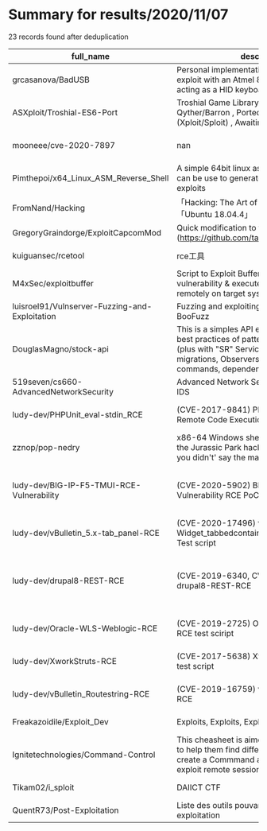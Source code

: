
# Summary for results/2020/11/07
    
23 records found after deduplication

| full_name | description | html_url | matched_list | matched_count | pushed_at | size | stargazers_count | language | forks_count | vul_ids |
|------------------------------------------------|----------------------------------------------------------------------------------------------------------------------------------------------------------------------------------------------------------------------|-------------------------------------------------------------------|----------------------------------------------------|-----------------|---------------------------|--------|--------------------|------------|---------------|------------------------------------|
| grcasanova/BadUSB | Personal implementation of the BadUSB exploit with an Atmel 8-bit AVR ATTiny85 acting as a HID keyboard | https://github.com/grcasanova/BadUSB | ['exploit'] | 1 | 2020-11-07 09:56:32+00:00 | 9 | 56 | C++ | 13 | [] |
| ASXploit/Troshial-ES6-Port | Troshial Game Library Originally Created by Qyther/Barron , Ported to ES6 by Me (Xploit/Sploit) , Awaiting Further Updates | https://github.com/ASXploit/Troshial-ES6-Port | ['sploit'] | 1 | 2020-11-07 23:07:43+00:00 | 6 | 0 | JavaScript | 0 | [] |
| mooneee/cve-2020-7897 | nan | https://github.com/mooneee/cve-2020-7897 | ['cve-2'] | 1 | 2020-11-07 16:28:35+00:00 | 1 | 0 | nan | 0 | ['CVE-2020-7897'] |
| Pimthepoi/x64_Linux_ASM_Reverse_Shell | A simple 64bit linux assembly reverse shell, can be use to generate shellcodes for exploits | https://github.com/Pimthepoi/x64_Linux_ASM_Reverse_Shell | ['exploit', 'shellcode'] | 2 | 2020-11-07 15:47:39+00:00 | 4 | 0 | Assembly | 0 | [] |
| FromNand/Hacking | 「Hacking: The Art of Exploitation」on 「Ubuntu 18.04.4」 | https://github.com/FromNand/Hacking | ['exploit'] | 1 | 2020-11-07 13:17:25+00:00 | 26 | 0 | C | 0 | [] |
| GregoryGraindorge/ExploitCapcomMod | Quick modification to the Capcom.sys exploit (https://github.com/tandasat/ExploitCapcom). | https://github.com/GregoryGraindorge/ExploitCapcomMod | ['exploit'] | 1 | 2020-11-07 13:07:49+00:00 | 44850 | 1 | C++ | 1 | [] |
| kuiguansec/rcetool | rce工具 | https://github.com/kuiguansec/rcetool | ['rce'] | 1 | 2020-11-07 10:43:50+00:00 | 184044 | 29 | Java | 6 | [] |
| M4xSec/exploitbuffer | Script to Exploit Buffer_overflow (0)-Day vulnerability & executes the command remotely on target system. | https://github.com/M4xSec/exploitbuffer | ['exploit'] | 1 | 2020-11-07 09:16:38+00:00 | 12 | 6 | C | 3 | [] |
| luisroel91/Vulnserver-Fuzzing-and-Exploitation | Fuzzing and exploiting Vulnserver with BooFuzz | https://github.com/luisroel91/Vulnserver-Fuzzing-and-Exploitation | ['exploit'] | 1 | 2020-11-07 22:13:05+00:00 | 2765 | 0 | Python | 0 | [] |
| DouglasMagno/stock-api | This is a simples API example, build with the best practices of patterns codes like MVC (plus with "SR" Services and Repositories), migrations, Observers, custom artisan commands, dependency injection and others. | https://github.com/DouglasMagno/stock-api | ['command injection'] | 1 | 2020-11-07 19:04:18+00:00 | 98 | 1 | PHP | 0 | [] |
| 519seven/cs660-AdvancedNetworkSecurity | Advanced Network Security - exploits, DNS, IDS | https://github.com/519seven/cs660-AdvancedNetworkSecurity | ['exploit'] | 1 | 2020-11-07 02:32:07+00:00 | 31 | 0 | | 0 | [] |
| ludy-dev/PHPUnit_eval-stdin_RCE | (CVE-2017-9841) PHPUnit_eval-stdin_php Remote Code Execution | https://github.com/ludy-dev/PHPUnit_eval-stdin_RCE | ['rce', 'remote code execution'] | 2 | 2020-11-07 10:20:42+00:00 | 6 | 1 | Python | 0 | ['CVE-2017-9841'] |
| zznop/pop-nedry | x86-64 Windows shellcode that recreates the Jurassic Park hacking scene (Ah, ah, ah... you didn't' say the magic word!) | https://github.com/zznop/pop-nedry | ['shellcode'] | 1 | 2020-11-07 03:59:44+00:00 | 3724 | 77 | Assembly | 15 | [] |
| ludy-dev/BIG-IP-F5-TMUI-RCE-Vulnerability | (CVE-2020-5902) BIG IP F5 TMUI RCE Vulnerability RCE PoC/ Test Script | https://github.com/ludy-dev/BIG-IP-F5-TMUI-RCE-Vulnerability | ['cve poc', 'rce', 'rce poc', 'vulnerability poc'] | 4 | 2020-11-07 10:08:17+00:00 | 4 | 0 | Python | 0 | ['CVE-2020-5902'] |
| ludy-dev/vBulletin_5.x-tab_panel-RCE | (CVE-2020-17496) vBulletin 5.x Widget_tabbedcontainer_tab_panel RCE Vuln Test script | https://github.com/ludy-dev/vBulletin_5.x-tab_panel-RCE | ['rce'] | 1 | 2020-11-07 13:03:41+00:00 | 10 | 2 | Python | 3 | ['CVE-2020-17496'] |
| ludy-dev/drupal8-REST-RCE | (CVE-2019-6340, CVE-2018-7600) drupal8-REST-RCE | https://github.com/ludy-dev/drupal8-REST-RCE | ['rce'] | 1 | 2020-11-07 10:06:50+00:00 | 15 | 4 | Python | 1 | ['CVE-2018-7600', 'CVE-2019-6340'] |
| ludy-dev/Oracle-WLS-Weblogic-RCE | (CVE-2019-2725) Oracle WLS(Weblogic) RCE test sciript | https://github.com/ludy-dev/Oracle-WLS-Weblogic-RCE | ['rce'] | 1 | 2020-11-07 13:04:19+00:00 | 10 | 1 | Python | 0 | ['CVE-2019-2725'] |
| ludy-dev/XworkStruts-RCE | (CVE-2017-5638) XworkStruts RCE Vuln test script | https://github.com/ludy-dev/XworkStruts-RCE | ['rce'] | 1 | 2020-11-07 10:14:19+00:00 | 15 | 1 | Python | 0 | ['CVE-2017-5638'] |
| ludy-dev/vBulletin_Routestring-RCE | (CVE-2019-16759) vBulletin_Routestring-RCE | https://github.com/ludy-dev/vBulletin_Routestring-RCE | ['rce'] | 1 | 2020-11-07 20:15:27+00:00 | 20 | 1 | Python | 0 | ['CVE-2019-16759'] |
| Freakazoidile/Exploit_Dev | Exploits, Exploits, Exploits and more Exploits! | https://github.com/Freakazoidile/Exploit_Dev | ['exploit'] | 1 | 2020-11-07 03:58:05+00:00 | 43579 | 22 | Python | 9 | [] |
| Ignitetechnologies/Command-Control | This cheasheet is aimed at the Red Teamers to help them find diffent tools and methods to create a Commmand and Control Server and exploit remote session. | https://github.com/Ignitetechnologies/Command-Control | ['exploit'] | 1 | 2020-11-07 19:16:31+00:00 | 5 | 27 | | 8 | [] |
| Tikam02/i_sploit | DAIICT CTF | https://github.com/Tikam02/i_sploit | ['sploit'] | 1 | 2020-11-07 14:38:22+00:00 | 13029 | 0 | Python | 0 | [] |
| QuentR73/Post-Exploitation | Liste des outils pouvant etre utiles après une exploitation | https://github.com/QuentR73/Post-Exploitation | ['exploit'] | 1 | 2020-11-07 20:57:20+00:00 | 85 | 0 | Shell | 0 | [] |
